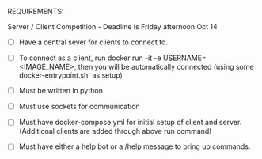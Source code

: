 REQUIREMENTS:

Server / Client Competition - Deadline is Friday afternoon Oct 14
- [ ] Have a central sever for clients to connect to.
- [ ] To connect as a client, run docker run -it -e USERNAME=<USERNAME> <IMAGE_NAME>, then you will be automatically connected (using some docker-entrypoint.sh` as setup)
- [ ] Must be written in python
- [ ] Must use sockets for communication
- [ ] Must have docker-compose.yml for initial setup of client and server. (Additional clients are added through above run command)
- [ ] Must have either a help bot or a /help message to bring up commands.

